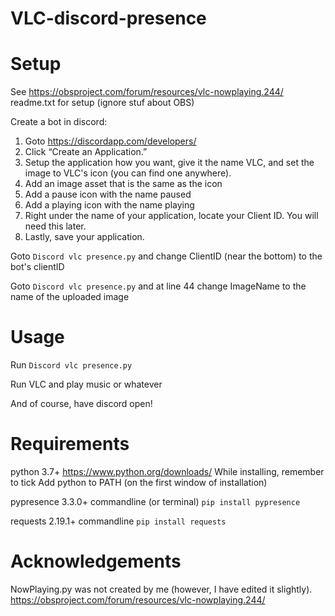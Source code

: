 # VLC-discord-presence

# Setup
See https://obsproject.com/forum/resources/vlc-nowplaying.244/ readme.txt for setup (ignore stuf about OBS)

Create a bot in discord:
1. Goto https://discordapp.com/developers/
2. Click “Create an Application.”
3. Setup the application how you want, give it the name VLC, and set the image to VLC's icon (you can find one anywhere).
4. Add an image asset that is the same as the icon
5. Add a pause icon with the name paused
6. Add a playing icon with the name playing
7. Right under the name of your application, locate your Client ID. You will need this later.
8. Lastly, save your application.

Goto `Discord vlc presence.py` and change ClientID (near the bottom) to the bot's clientID

Goto `Discord vlc presence.py` and at line 44 change ImageName to the name of the uploaded image

# Usage
Run `Discord vlc presence.py`

Run VLC and play music or whatever

And of course, have discord open!

# Requirements
python 3.7+ https://www.python.org/downloads/ While installing, remember to tick Add python to PATH (on the first window of installation)

pypresence 3.3.0+ commandline (or terminal) `pip install pypresence`

requests 2.19.1+ commandline `pip install requests`

# Acknowledgements
NowPlaying.py was not created by me (however, I have edited it slightly). https://obsproject.com/forum/resources/vlc-nowplaying.244/

